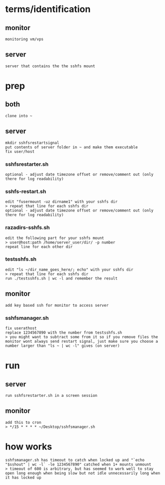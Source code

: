 # terms/identification
## monitor
	monitoring vm/vps
## server
	server that contains the the sshfs mount


# prep
## both
	clone into ~

## server
	mkdir sshfsrestartsignal
	put contents of server folder in ~ and make them executable
	fix user/host
	
### sshfsrestarter.sh
	optional - adjust date timezone offset or remove/comment out (only there for log readability)
### sshfs-restart.sh
	edit "fusermount -uz dirname1" with your sshfs dir
	> repeat that line for each sshfs dir
	optional - adjust date timezone offset or remove/comment out (only there for log readability)
### razadirs-sshfs.sh
	edit the following part for your sshfs mount
	> user@host:path /home/server_user/dir/ -p number
	repeat line for each other dir
### testsshfs.sh
	edit "ls ~/dir_name_goes_here/; echo" with your sshfs dir
	> repeat that line for each sshfs dir
	run ./testsshfs.sh | wc -l and remember the result

## monitor
	add key based ssh for monitor to access server
### sshfsmanager.sh
	fix userathost
	replace 1234567890 with the number from testsshfs.sh
	> you might want to subtract some from it so if you remove files the monitor wont always send restart signal, just make sure you choose a number larger than "ls ~ | wc -l" gives (on server)


# run
## server
	run sshfsrestarter.sh in a screen session

## monitor
	add this to cron
	> */15 * * * * ~/Desktop/sshfsmanager.sh


# how works
	sshfsmanager.sh has timeout to catch when locked up and "`echo "$sshout" | wc -l` -le 1234567890" catched when 1+ mounts unmount
	> timeout of 600 is arbitrary, but has seemed to work well to stay open long enough when being slow but not idle unnecessarily long when it has locked up

